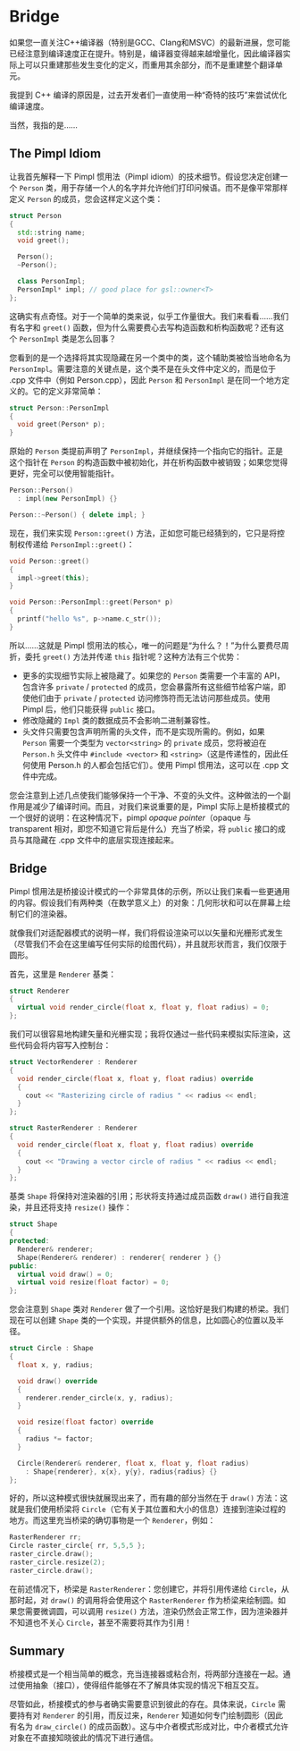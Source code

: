 # Bridge

如果您一直关注C++编译器（特别是GCC、Clang和MSVC）的最新进展，您可能已经注意到编译速度正在提升。特别是，编译器变得越来越增量化，因此编译器实际上可以只重建那些发生变化的定义，而重用其余部分，而不是重建整个翻译单元。

我提到 C++ 编译的原因是，过去开发者们一直使用一种“奇特的技巧”来尝试优化编译速度。

当然，我指的是……

## The Pimpl Idiom

让我首先解释一下 Pimpl 惯用法（Pimpl idiom）的技术细节。假设您决定创建一个 `Person` 类，用于存储一个人的名字并允许他们打印问候语。而不是像平常那样定义 `Person` 的成员，您会这样定义这个类：

```c++
struct Person
{
  std::string name;
  void greet();

  Person();
  ~Person();

  class PersonImpl;
  PersonImpl* impl; // good place for gsl::owner<T>
};
```

这确实有点奇怪。对于一个简单的类来说，似乎工作量很大。我们来看看……我们有名字和 `greet()` 函数，但为什么需要费心去写构造函数和析构函数呢？还有这个 `PersonImpl` 类是怎么回事？

您看到的是一个选择将其实现隐藏在另一个类中的类，这个辅助类被恰当地命名为 `PersonImpl`。需要注意的关键点是，这个类不是在头文件中定义的，而是位于 .cpp 文件中（例如 Person.cpp），因此 `Person` 和 `PersonImpl` 是在同一个地方定义的。它的定义非常简单：

```c++
struct Person::PersonImpl
{
  void greet(Person* p);
}
```

原始的 `Person` 类提前声明了 `PersonImpl`，并继续保持一个指向它的指针。正是这个指针在 `Person` 的构造函数中被初始化，并在析构函数中被销毁；如果您觉得更好，完全可以使用智能指针。

```c++
Person::Person()
  : impl(new PersonImpl) {}

Person::~Person() { delete impl; }
```

现在，我们来实现 `Person::greet()` 方法，正如您可能已经猜到的，它只是将控制权传递给 `PersonImpl::greet()`：

```c++
void Person::greet()
{
  impl->greet(this);
}

void Person::PersonImpl::greet(Person* p)
{
  printf("hello %s", p->name.c_str());
}
```

所以……这就是 Pimpl 惯用法的核心，唯一的问题是“为什么？！”为什么要费尽周折，委托 `greet()` 方法并传递 `this` 指针呢？这种方法有三个优势：

- 更多的实现细节实际上被隐藏了。如果您的 `Person` 类需要一个丰富的 API，包含许多 `private` / `protected` 的成员，您会暴露所有这些细节给客户端，即使他们由于 `private` / `protected` 访问修饰符而无法访问那些成员。使用 Pimpl 后，他们只能获得 `public` 接口。
- 修改隐藏的 `Impl` 类的数据成员不会影响二进制兼容性。
- 头文件只需要包含声明所需的头文件，而不是实现所需的。例如，如果 `Person` 需要一个类型为 `vector<string>` 的 `private` 成员，您将被迫在 `Person.h` 头文件中 `#include <vector>` 和 `<string>`（这是传递性的，因此任何使用 Person.h 的人都会包括它们）。使用 Pimpl 惯用法，这可以在 .cpp 文件中完成。

您会注意到上述几点使我们能够保持一个干净、不变的头文件。这种做法的一个副作用是减少了编译时间。而且，对我们来说重要的是，Pimpl 实际上是桥接模式的一个很好的说明：在这种情况下，pimpl *opaque pointer*（opaque 与 transparent 相对，即您不知道它背后是什么）充当了桥梁，将 `public` 接口的成员与其隐藏在 .cpp 文件中的底层实现连接起来。

## Bridge

Pimpl 惯用法是桥接设计模式的一个非常具体的示例，所以让我们来看一些更通用的内容。假设我们有两种类（在数学意义上）的对象：几何形状和可以在屏幕上绘制它们的渲染器。

就像我们对适配器模式的说明一样，我们将假设渲染可以以矢量和光栅形式发生（尽管我们不会在这里编写任何实际的绘图代码），并且就形状而言，我们仅限于圆形。

首先，这里是 `Renderer` 基类：

```c++
struct Renderer
{
  virtual void render_circle(float x, float y, float radius) = 0;
};
```

我们可以很容易地构建矢量和光栅实现；我将仅通过一些代码来模拟实际渲染，这些代码会将内容写入控制台：

```c++
struct VectorRenderer : Renderer
{
  void render_circle(float x, float y, float radius) override
  {
    cout << "Rasterizing circle of radius " << radius << endl;
  }
};

struct RasterRenderer : Renderer
{
  void render_circle(float x, float y, float radius) override
  {
    cout << "Drawing a vector circle of radius " << radius << endl;
  }
};
```

基类 `Shape` 将保持对渲染器的引用；形状将支持通过成员函数 `draw()` 进行自我渲染，并且还将支持 `resize()` 操作：

```c++
struct Shape
{
protected:
  Renderer& renderer;
  Shape(Renderer& renderer) : renderer{ renderer } {}
public:
  virtual void draw() = 0;
  virtual void resize(float factor) = 0;
};
```

您会注意到 `Shape` 类对 `Renderer` 做了一个引用。这恰好是我们构建的桥梁。我们现在可以创建 `Shape` 类的一个实现，并提供额外的信息，比如圆心的位置以及半径。

```c++
struct Circle : Shape
{
  float x, y, radius;

  void draw() override
  {
    renderer.render_circle(x, y, radius);
  }

  void resize(float factor) override
  {
    radius *= factor;
  }

  Circle(Renderer& renderer, float x, float y, float radius)
    : Shape{renderer}, x{x}, y{y}, radius{radius} {}
};
```

好的，所以这种模式很快就展现出来了，而有趣的部分当然在于 `draw()` 方法：这就是我们使用桥梁将 `Circle`（它有关于其位置和大小的信息）连接到渲染过程的地方。而这里充当桥梁的确切事物是一个 `Renderer`，例如：

```c++
RasterRenderer rr;
Circle raster_circle{ rr, 5,5,5 };
raster_circle.draw();
raster_circle.resize(2);
raster_circle.draw();
```

在前述情况下，桥梁是 `RasterRenderer`：您创建它，并将引用传递给 `Circle`，从那时起，对 `draw()` 的调用将会使用这个 `RasterRenderer` 作为桥梁来绘制圆。如果您需要微调圆，可以调用 `resize()` 方法，渲染仍然会正常工作，因为渲染器并不知道也不关心 `Circle`，甚至不需要将其作为引用！

## Summary

桥接模式是一个相当简单的概念，充当连接器或粘合剂，将两部分连接在一起。通过使用抽象（接口），使得组件能够在不了解具体实现的情况下相互交互。

尽管如此，桥接模式的参与者确实需要意识到彼此的存在。具体来说，`Circle` 需要持有对 `Renderer` 的引用，而反过来，`Renderer` 知道如何专门绘制圆形（因此有名为 `draw_circle()` 的成员函数）。这与中介者模式形成对比，中介者模式允许对象在不直接知晓彼此的情况下进行通信。
